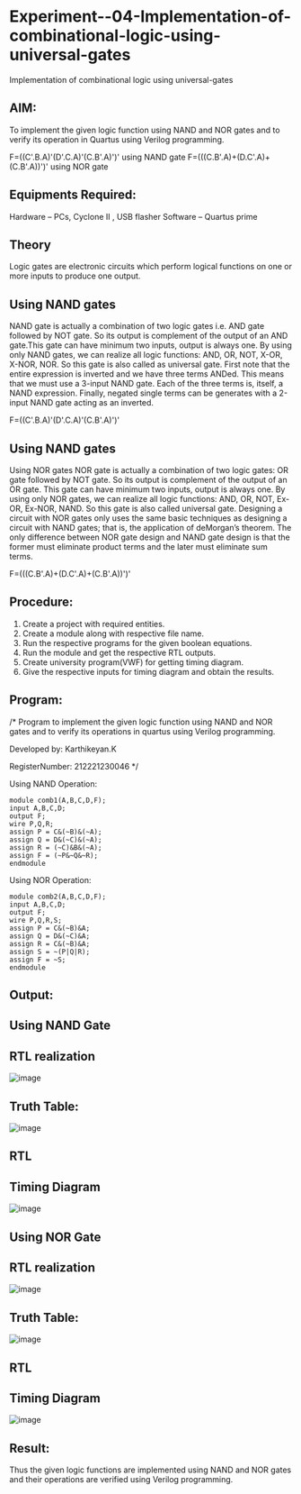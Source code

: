 # Experiment--04-Implementation-of-combinational-logic-using-universal-gates
Implementation of combinational logic using universal-gates
 
## AIM:
To implement the given logic function using NAND and NOR gates and to verify its operation in Quartus using Verilog programming.

F=((C'.B.A)'(D'.C.A)'(C.B'.A)')' using NAND gate
F=(((C.B'.A)+(D.C'.A)+(C.B'.A))')' using NOR gate
## Equipments Required:
Hardware – PCs, Cyclone II , USB flasher
Software – Quartus prime


## Theory
Logic gates are electronic circuits which perform logical functions on one or more inputs to produce one output. 

## Using NAND gates
NAND gate is actually a combination of two logic gates i.e. AND gate followed by NOT gate. So its output is complement of the output of an AND gate.This gate can have minimum two inputs, output is always one. By using only NAND gates, we can realize all logic functions: AND, OR, NOT, X-OR, X-NOR, NOR. So this gate is also called as universal gate. First note that the entire expression is inverted and we have three terms ANDed. This means that we must use a 3-input NAND gate. Each of the three terms is, itself, a NAND expression. Finally, negated single terms can be generates with a 2-input NAND gate acting as an inverted.

F=((C'.B.A)'(D'.C.A)'(C.B'.A)')'

## Using NAND gates

Using NOR gates
NOR gate is actually a combination of two logic gates: OR gate followed by NOT gate. So its output is complement of the output of an OR gate. This gate can have minimum two inputs, output is always one. By using only NOR gates, we can realize all logic functions: AND, OR, NOT, Ex-OR, Ex-NOR, NAND. So this gate is also called universal gate. Designing a circuit with NOR gates only uses the same basic techniques as designing a circuit with NAND gates; that is, the application of deMorgan’s theorem. The only difference between NOR gate design and NAND gate design is that the former must eliminate product terms and the later must eliminate sum terms.

F=(((C.B'.A)+(D.C'.A)+(C.B'.A))')'

## Procedure:
1. Create a project with required entities.
2. Create a module along with respective file name.
3. Run the respective programs for the given boolean equations.
4. Run the module and get the respective RTL outputs.
5. Create university program(VWF) for getting timing diagram.
6. Give the respective inputs for timing diagram and obtain the results.
## Program:
/*
Program to implement the given logic function using NAND and NOR gates and to verify its operations in quartus using Verilog programming.

Developed by: Karthikeyan.K

RegisterNumber: 212221230046
*/

Using NAND Operation:
```
module comb1(A,B,C,D,F);
input A,B,C,D;
output F;
wire P,Q,R;
assign P = C&(~B)&(~A);
assign Q = D&(~C)&(~A);
assign R = (~C)&B&(~A);
assign F = (~P&~Q&~R);
endmodule
```

Using NOR Operation:
```
module comb2(A,B,C,D,F);
input A,B,C,D;
output F;
wire P,Q,R,S;
assign P = C&(~B)&A;
assign Q = D&(~C)&A;
assign R = C&(~B)&A;
assign S = ~(P|Q|R);
assign F = ~S;
endmodule
```
## Output:
## Using NAND Gate
## RTL realization
![image](https://user-images.githubusercontent.com/93427303/201019600-181ccbf0-c782-473f-8f64-ccc27fd3866d.png)
## Truth Table:
![image](https://user-images.githubusercontent.com/93427303/201020168-8ea1cf72-c643-46bb-bea5-a1f6338809be.png)

## RTL
## Timing Diagram
![image](https://user-images.githubusercontent.com/93427303/201020574-c5cad3df-8d1a-4a12-bcdb-fef945e90e3f.png)

## Using NOR Gate
## RTL realization
![image](https://user-images.githubusercontent.com/93427303/201020395-3578d922-7494-4e92-9f51-364079bc4593.png)

## Truth Table:
![image](https://user-images.githubusercontent.com/93427303/201020412-46844ae7-a291-4839-8c77-9da61f07cacd.png)


## RTL
## Timing Diagram
![image](https://user-images.githubusercontent.com/93427303/201021540-c886a957-6fb7-47db-a911-314a9dd4daae.png)


## Result:
Thus the given logic functions are implemented using NAND and NOR gates and their operations are verified using Verilog programming.
